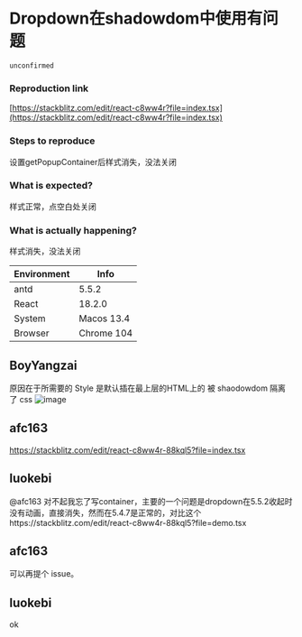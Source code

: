# Dropdown在shadowdom中使用有问题

`unconfirmed`

### Reproduction link

[https://stackblitz.com/edit/react-c8ww4r?file=index.tsx](https://stackblitz.com/edit/react-c8ww4r?file=index.tsx)

### Steps to reproduce

设置getPopupContainer后样式消失，没法关闭

### What is expected?

样式正常，点空白处关闭

### What is actually happening?

样式消失，没法关闭

| Environment | Info       |
| ----------- | ---------- |
| antd        | 5.5.2      |
| React       | 18.2.0     |
| System      | Macos 13.4 |
| Browser     | Chrome 104 |

<!-- generated by ant-design-issue-helper. DO NOT REMOVE -->

## BoyYangzai

原因在于所需要的 Style 是默认插在最上层的HTML上的 被 shaodowdom 隔离了 css
![image](https://github.com/ant-design/ant-design/assets/94534613/26ca0d26-f81a-45f3-8cdb-cfb75d1f1c60)

## afc163

https://stackblitz.com/edit/react-c8ww4r-88kql5?file=index.tsx

## luokebi

@afc163 对不起我忘了写container，主要的一个问题是dropdown在5.5.2收起时没有动画，直接消失，然而在5.4.7是正常的，对比这个https://stackblitz.com/edit/react-c8ww4r-88kql5?file=demo.tsx

## afc163

可以再提个 issue。

## luokebi

ok
